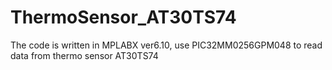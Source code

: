 # ThermoSensor_AT30TS74
The code is written in MPLABX ver6.10, use PIC32MM0256GPM048 to read data from thermo sensor AT30TS74
